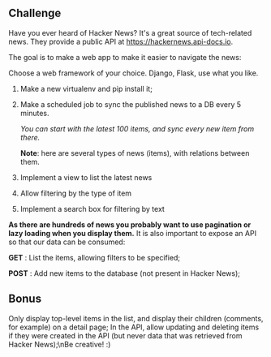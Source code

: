 
Challenge
---------
Have you ever heard of Hacker News? It's a great source of tech-related news. They provide a public API at https://hackernews.api-docs.io.

The goal is to make a web app to make it easier to navigate the news:

Choose a web framework of your choice. Django, Flask, use what you like. 
1. Make a new virtualenv and pip install it;
2. Make a scheduled job to sync the published news to a DB every 5 minutes. 

    _You can start with the latest 100 items, and sync every new item from there._

    __Note__: here are several types of news (items), with relations between them.

3. Implement a view to list the latest news
4. Allow filtering by the type of item
5. Implement a search box for filtering by text

__As there are hundreds of news you probably want to use pagination or lazy loading when you display them.__
It is also important to expose an API so that our data can be consumed:

__GET__ : List the items, allowing filters to be specified;

__POST__ : Add new items to the database (not present in Hacker News);

Bonus
-----
Only display top-level items in the list, and display their children (comments, for example) on a detail page;
In the API, allow updating and deleting items if they were created in the API (but never data that was retrieved from Hacker News);\nBe creative! :)
